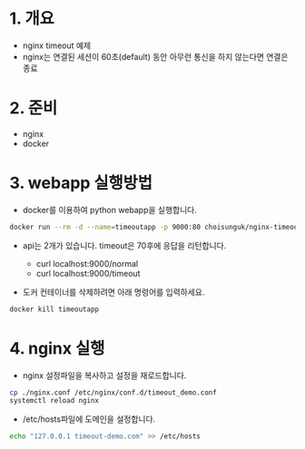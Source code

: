 # 1. 개요
* nginx timeout 예제
* nginx는 연결된 세션이 60초(default) 동안 아무런 통신을 하지 않는다면 연결은 종료

# 2. 준비
* nginx
* docker

# 3. webapp 실행방법
* docker를 이용하여 python webapp을 실행합니다.

```sh
docker run --rm -d --name=timeoutapp -p 9000:80 choisunguk/nginx-timeout:v1 
```

* api는 2개가 있습니다. timeout은 70후에 응답을 리턴합니다.
  * curl localhost:9000/normal
  * curl localhost:9000/timeout

* 도커 컨테이너를 삭제하려면 아래 명령어를 입력하세요.
```sh
docker kill timeoutapp
```

# 4. nginx 실행
* nginx 설정파일을 복사하고 설정을 재로드합니다.
```sh
cp ./nginx.conf /etc/nginx/conf.d/timeout_demo.conf
systemctl reload nginx
```

* /etc/hosts파일에 도메인을 설정합니다.
```sh
echo "127.0.0.1 timeout-demo.com" >> /etc/hosts
```
